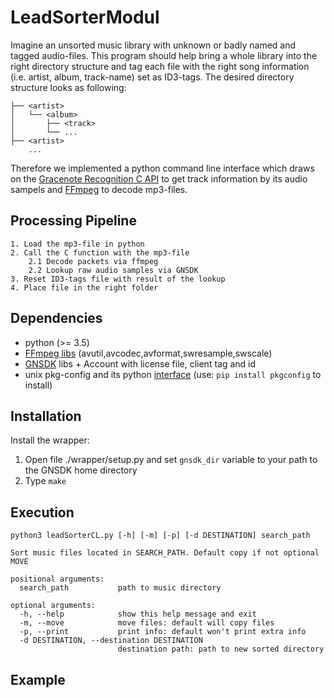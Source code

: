 # LeadSorterModul

Imagine an unsorted music library with unknown or badly named and tagged audio-files. This program should help bring a whole library into the right directory structure and tag each file with the right song information (i.e. artist, album, track-name) set as ID3-tags. The desired directory structure looks as following:
  ```
  ├── <artist>
  │   └── <album>
  │       ├── <track>
  │       └── ...
  ├── <artist>
      ... 
  ```

Therefore we implemented a python command line interface which draws on the [Gracenote Recognition C API](https://developer.gracenote.com/gnsdk) to get track information by its audio sampels and [FFmpeg](https://www.ffmpeg.org/) to decode mp3-files.  

## Processing Pipeline
    1. Load the mp3-file in python
    2. Call the C function with the mp3-file
        2.1 Decode packets via ffmpeg
        2.2 Lookup raw audio samples via GNSDK
    3. Reset ID3-tags file with result of the lookup
    4. Place file in the right folder

## Dependencies
* python (>= 3.5)
* [FFmpeg libs](http://trac.ffmpeg.org/wiki/CompilationGuide/Ubuntu) (avutil,avcodec,avformat,swresample,swscale)
* [GNSDK](https://developer.gracenote.com/gnsdk) libs + Account with license file, client tag and id
* unix pkg-config and its python [interface](https://pypi.python.org/pypi/pkgconfig) (use: `pip install pkgconfig` to install)

## Installation
Install the wrapper:     
1. Open file ./wrapper/setup.py and set `gnsdk_dir` variable to your path to the GNSDK home directory
2. Type `make`

## Execution
```
python3 leadSorterCL.py [-h] [-m] [-p] [-d DESTINATION] search_path

Sort music files located in SEARCH_PATH. Default copy if not optional MOVE

positional arguments:
  search_path           path to music directory

optional arguments:
  -h, --help            show this help message and exit
  -m, --move            move files: default will copy files
  -p, --print           print info: default won't print extra info
  -d DESTINATION, --destination DESTINATION
                        destination path: path to new sorted directory
```

## Example


